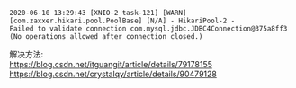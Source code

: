 ```
2020-06-10 13:29:43 [XNIO-2 task-121] [WARN] [com.zaxxer.hikari.pool.PoolBase] [N/A] - HikariPool-2 - 
Failed to validate connection com.mysql.jdbc.JDBC4Connection@375a8ff3 (No operations allowed after connection closed.)
```
解决方法:<br>
https://blog.csdn.net/itguangit/article/details/79178155<br>
https://blog.csdn.net/crystalqy/article/details/90479128
